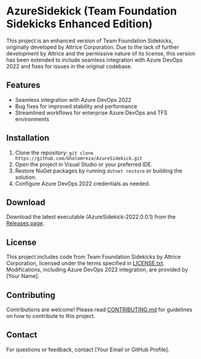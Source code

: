 # AzureSidekick (Team Foundation Sidekicks Enhanced Edition)

This project is an enhanced version of Team Foundation Sidekicks, originally developed by Attrice Corporation. Due to the lack of further development by Attrice and the permissive nature of its license, this version has been extended to include seamless integration with Azure DevOps 2022 and fixes for issues in the original codebase.

## Features
- Seamless integration with Azure DevOps 2022
- Bug fixes for improved stability and performance
- Streamlined workflows for enterprise Azure DevOps and TFS environments

## Installation
1. Clone the repository: `git clone https://github.com/Gholomreza/AzureSidekick.git`
2. Open the project in Visual Studio or your preferred IDE.
3. Restore NuGet packages by running `dotnet restore` or building the solution.
4. Configure Azure DevOps 2022 credentials as needed.

## Download
Download the latest executable (AzureSidekick-2022.0.0.1) from the [Releases page](https://github.com/Gholomreza/AzureSidekick/releases/tag/v2022.0.0.1).

## License
This project includes code from Team Foundation Sidekicks by Attrice Corporation, licensed under the terms specified in [LICENSE.txt](LICENSE.txt). Modifications, including Azure DevOps 2022 integration, are provided by [Your Name].

## Contributing
Contributions are welcome! Please read [CONTRIBUTING.md](CONTRIBUTING.md) for guidelines on how to contribute to this project.

## Contact
For questions or feedback, contact [Your Email or GitHub Profile].
